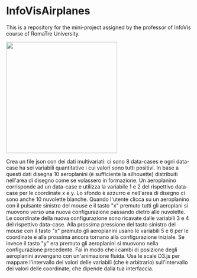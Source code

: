 # InfoVisAirplanes
This is a repository for the mini-project assigned by the professor of InfoVis course of RomaTre University.

<img src="https://upload.wikimedia.org/wikipedia/commons/thumb/1/17/Nine_BAE_Hawks_of_the_UK_Red_Arrows_at_the_2018_RIAT%2C_England.jpg/1024px-Nine_BAE_Hawks_of_the_UK_Red_Arrows_at_the_2018_RIAT%2C_England.jpg" width="300" height="300">

Crea un file json con dei dati multivariati: ci sono 8 data-cases e ogni
data-case ha sei variabili quantitative i cui valori sono tutti
positivi. In base a questi dati disegna 10 aeroplanini (è sufficiente la
silhouette) distribuiti nell'area di disegno come se volassero in
formazione. Un aeroplanino corrisponde ad un data-case e utilizza la
variabile 1 e 2 del rispettivo data-case per le coordinate x e y. Lo
sfondo è azzurro e nell'area di disegno ci sono anche 10 nuvolette
bianche. Quando l'utente clicca su un aeroplanino con il pulsante
sinistro del mouse e il tasto "x" premuto tutti gli aeroplani si muovono
verso una nuova configurazione passando dietro alle nuvolette. Le
coordinate della nuova configurazione sono ricavate dalle variabili 3 e
4 del rispettivo data-case. Alla prossima pressione del tasto sinistro
del mouse con il tasto "x" premuto gli aeroplanini usano le variabili 5
e 6 per le coordinate e alla prossima ancora tornano alla configurazione
iniziale. Se invece il tasto "y" era premuto gli aeroplanini si muovono
nella configurazione precedente. Fai in modo che i cambi di posizione
degli aeroplanini avvengano con un'animazione fluida. Usa le scale D3.js
per mappare l'intervallo dei valori delle variabili (che è arbitrario)
sull'intervallo dei valori delle coordinate, che dipende dalla tua
interfaccia.
